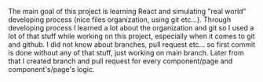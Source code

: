 The main goal of this project is learning React and simulating "real world" developing process (nice files organization, using git etc...). Through developing process I learned a lot about the organization and git so I used a lot of that stuff while working on this project, especially when it comes to git and github. I did not know about branches, pull request etc... so first commit is done without any of that stuff, just working on main branch. Later from that I created branch and pull request for every component/page and component's/page's logic.
